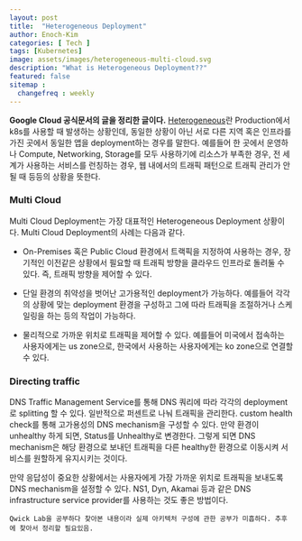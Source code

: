 ```yaml
---
layout: post
title:  "Heterogeneous Deployment"
author: Enoch-Kim
categories: [ Tech ]
tags: [Kubernetes]
image: assets/images/heterogeneous-multi-cloud.svg
description: "What is Heterogeneous Deployment??"
featured: false
sitemap :
  changefreq : weekly
---
```


**Google Cloud 공식문서의 글을 정리한 글이다.**
[Heterogeneous](https://cloud.google.com/solutions/heterogeneous-deployment-patterns-with-kubernetes)란 Production에서 k8s를 사용할 때 발생하는 상황인데, 동일한 상황이 아닌 서로 다른 지역 혹은 인프라를 가진 곳에서 동일한 앱을 deployment하는 경우를 말한다. 예를들어 한 곳에서 운영하나 Compute, Networking, Storage를 모두 사용하기에 리소스가 부족한 경우, 전 세계가 사용하는 서비스를 런칭하는 경우, 웹 내에서의 트래픽 패턴으로 트래픽 관리가 안될 때 등등의 상황을 뜻한다.

### Multi Cloud

Multi Cloud Deployment는 가장 대표적인 Heterogeneous Deployment 상황이다. Multi Cloud Deployment의 사례는 다음과 같다.

- On-Premises 혹은 Public Cloud 환경에서 트랙픽을 지정하여 사용하는 경우, 장기적인 이전같은 상황에서 필요할 때 트래픽 방향을 클라우드 인프라로 돌려둘 수 있다. 즉, 트래픽 방향을 제어할 수 있다.

- 단일 환경의 취약성을 벗어난 고가용적인 deployment가 가능하다. 예를들어 각각의 상황에 맞는 deployment 환경을 구성하고 그에 따라 트래픽을 조절하거나 스케일링을 하는 등의 작업이 가능하다.

- 물리적으로 가까운 위치로 트래픽을 제어할 수 있다. 예를들어 미국에서 접속하는 사용자에게는 us zone으로, 한국에서 사용하는 사용자에게는 ko zone으로 연결할 수 있다.

### Directing traffic

DNS Traffic Management Service를 통해 DNS 쿼리에 따라 각각의 deployment로 splitting 할 수 있다. 일반적으로 퍼센트로 나눠 트래픽을 관리한다.
custom health check를 통해 고가용성의 DNS mechanism을 구성할 수 있다. 만약 환경이 unhealthy 하게 되면, Status를 Unhealthy로 변경한다. 그렇게 되면 DNS mechanism은 해당 환경으로 보내던 트래픽을 다른 healthy한 환경으로 이동시켜 서비스를 원할하게 유지시키는 것이다.

만약 응답성이 중요한 상황에서는 사용자에게 가장 가까운 위치로 트래픽을 보내도록 DNS mechanism을 설정할 수 있다. NS1, Dyn, Akamai 등과 같은 DNS infrastructure service provider를 사용하는 것도 좋은 방법이다.

`Qwick Lab을 공부하다 찾아본 내용이라 실제 아키텍처 구성에 관한 공부가 미흡하다. 추후에 찾아서 정리할 필요있음.`
<!-- TODO: Heterogeneous 환경에서 아키텍처 구성 및 운용 정리 -->
